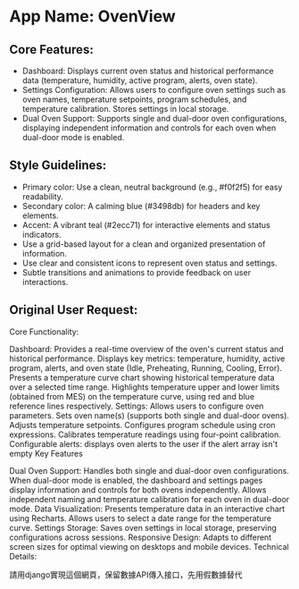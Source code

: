 # **App Name**: OvenView

## Core Features:

- Dashboard: Displays current oven status and historical performance data (temperature, humidity, active program, alerts, oven state).
- Settings Configuration: Allows users to configure oven settings such as oven names, temperature setpoints, program schedules, and temperature calibration. Stores settings in local storage.
- Dual Oven Support: Supports single and dual-door oven configurations, displaying independent information and controls for each oven when dual-door mode is enabled.

## Style Guidelines:

- Primary color: Use a clean, neutral background (e.g., #f0f2f5) for easy readability.
- Secondary color: A calming blue (#3498db) for headers and key elements.
- Accent: A vibrant teal (#2ecc71) for interactive elements and status indicators.
- Use a grid-based layout for a clean and organized presentation of information.
- Use clear and consistent icons to represent oven status and settings.
- Subtle transitions and animations to provide feedback on user interactions.

## Original User Request:
Core Functionality:

Dashboard: Provides a real-time overview of the oven's current status and historical performance.
Displays key metrics: temperature, humidity, active program, alerts, and oven state (Idle, Preheating, Running, Cooling, Error).
Presents a temperature curve chart showing historical temperature data over a selected time range.
Highlights temperature upper and lower limits (obtained from MES) on the temperature curve, using red and blue reference lines respectively.
Settings: Allows users to configure oven parameters.
Sets oven name(s) (supports both single and dual-door ovens).
Adjusts temperature setpoints.
Configures program schedule using cron expressions.
Calibrates temperature readings using four-point calibration.
Configurable alerts: displays oven alerts to the user if the alert array isn't empty
Key Features

Dual Oven Support: Handles both single and dual-door oven configurations.
When dual-door mode is enabled, the dashboard and settings pages display information and controls for both ovens independently.
Allows independent naming and temperature calibration for each oven in dual-door mode.
Data Visualization:
Presents temperature data in an interactive chart using Recharts.
Allows users to select a date range for the temperature curve.
Settings Storage: Saves oven settings in local storage, preserving configurations across sessions.
Responsive Design: Adapts to different screen sizes for optimal viewing on desktops and mobile devices.
Technical Details:

請用django實現這個網頁，保留數據API傳入接口，先用假數據替代
  